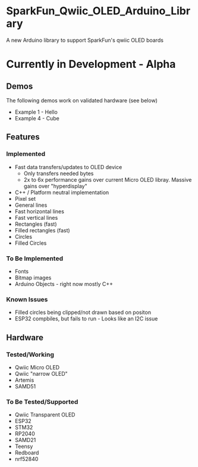 # SparkFun_Qwiic_OLED_Arduino_Library

A new Arduino library to support SparkFun's qwiic OLED boards

Currently in Development - Alpha
========================================

## Demos
The following demos work on validated hardware (see below)
* Example 1 - Hello
* Example 4 - Cube
## Features
### Implemented
* Fast data transfers/updates to OLED device 
  * Only transfers needed bytes
  * 2x to 6x performance gains over current Micro OLED libray. Massive gains over "hyperdisplay"
* C++ / Platform neutral implementation
* Pixel set
* General lines
* Fast horizontal lines
* Fast vertical lines
* Rectangles (fast)
* Filled rectangles (fast)
* Circles
* Filled Circles
### To Be Implemented
* Fonts
* Bitmap images
* Arduino Objects - right now mostly C++
### Known Issues
* Filled circles being clipped/not drawn based on positon 
* ESP32 compbiles, but fails to run - Looks like an I2C issue
## Hardware
### Tested/Working
* Qwiic Micro OLED
* Qwiic "narrow OLED"
* Artemis
* SAMD51
### To Be Tested/Supported
* Qwiic Transparent OLED
* ESP32
* STM32
* RP2040
* SAMD21
* Teensy
* Redboard
* nrf52840
